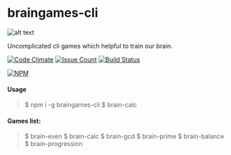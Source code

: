 
braingames-cli
===================
![alt text](http://www.sheppardsoftware.com/braingames/images/brain_sweat2.gif)

Uncomplicated cli games which  helpful to train our brain.

[![Code Climate](https://codeclimate.com/github/ayubov/project-lvl1-s128/badges/gpa.svg)](https://codeclimate.com/github/ayubov/project-lvl1-s128)
[![Issue Count](https://codeclimate.com/github/ayubov/project-lvl1-s128/badges/issue_count.svg)](https://codeclimate.com/github/ayubov/project-lvl1-s128)
[![Build Status](https://travis-ci.org/ayubov/project-lvl1-s128.svg?branch=master)](https://travis-ci.org/ayubov/project-lvl1-s128)

[![NPM](https://nodei.co/npm/braingames-cli.png)](https://nodei.co/npm/braingames-cli/)

#### <i class="icon-file"></i> Usage
> $ npm i -g braingames-cli
> $ brain-calc


#### <i class="ic   on-file"></i> Games list:
> $ brain-even
> $ brain-calc
> $ brain-gcd
> $ brain-prime
> $ brain-balance
> $ brain-progression